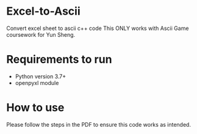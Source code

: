 # Excel-to-Ascii
Convert excel sheet to ascii c++ code
This ONLY works with Ascii Game coursework for Yun Sheng.

# Requirements to run
- Python version 3.7+
- openpyxl module
  
# How to use
Please follow the steps in the PDF to ensure this code works as intended.
